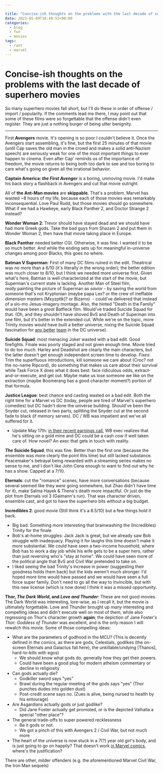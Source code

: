 ```yaml
---

title: "Concise-ish thoughts on the problems with the last decade of superhero movies"
date: 2023-05-09T16:49:53+00:00
categories:
  - blog
  - fun
  - movies
tags:
  - rant
  - marvel
---
```



# Concise-ish thoughts on the problems with the last decade of superhero movies
So many superhero movies fall short, but I'll do these in order of offense / import / popularity. If the comments lead me there, I may point out that some of these films were so forgettable that the offense didn't even register. They are just a nothing burger of being utter benignity.

---

First **Avengers** movie. It's opening is so poor I couldn't believe it. Once the Avengers start assembling, it's fine, but the first 25 minutes of that movie (until Cap saves the old man in the crowd and makes a solid anti-Nazism speech) are seriously weak for one of the most important things to ever happen to cinema. Even after Cap' reminds us of the importance of freedom, the movie returns to being both too dark to see and too boring to care what's going on given all the irrational behavior.

**Captain America: *the First Avenger*** is a boring, unmoving movie. I'd make his back story a flashback in Avengers and cut that movie outright.

All of **the Ant-Man movies** are **skippable**. That's a problem. Marvel has wasted ~8 hours of my life, because each of those movies was remarkably inconsequential. Love Paul Rudd, but those movies should go somewhere. What if we had a Hawkeye, early Black Panther 2, and Doctor Strange 2 instead?

**Wonder Woman 2**: Trevor should have stayed dead and we should have had more Greek gods. Take the bad guys from Shazam 2 and put them in Wonder Woman 2, then have that movie taking place in Europe.

**Black Panther** needed better CGI. Otherwise, it was fine. I wanted it to be so much better. And while the ending sets up for meaningful in-universe changes among poor Blacks, this goes no where.

**Batman V Superman**: First of many DC films ruined in the edit. Theatrical was no more than a 6/10 (it's literally in the wrong order); the better edition was much closer to 8/10, but I think we needed more universe first. Given what's here, Batman is well characterized at the start of the movie, but Superman's current state is lacking. Another Man of Steel film, _really_ painting the picture of Superman as _savior_ - by saving the world from someone that's not Kryptonian (maybe papa Lex? or the crew of ineffable dimension masters [Mxyzptlk]? or Bizarro)  - could've delivered that instead of a slo-mo Jesus-imagery montage. Also, the hinted "Death in the Family" would have been a _great_ Batfleck film. Would've traded Suicide Squad for that. (Oh, and they shouldn't have shoved BvS and Death of Superman into one film, but it's better in the extended cut. While we're on the topic, more Trinity movies would have built a better universe, nixing the Suicide Squad fascination for [any better](https://www.watchmojo.com/articles/top-10-greatest-dc-superhero-teams "https://www.watchmojo.com/articles/top-10-greatest-dc-superhero-teams") [team](https://www.cbr.com/dc-strongest-superhero-teams/#the-green-lantern-corps-protects-the-dc-universe "https://www.cbr.com/dc-strongest-superhero-teams/#the-green-lantern-corps-protects-the-dc-universe") in the DC universe).

**Suicide Squad**: most menacing Joker wasted with a bad edit. Good firefights. Finale was poorly staged and not given enough time. Movie tried to do too much. Harley and Deadshot are clearly the main characters, but the latter doesn't get enough independent screen time to develop. *Fixes*: Trim the superfluous introductions, kill someone we care about (Croc? not the no-name Ripcord), do something that makes us care about their survival while Task Force X does what it does best: face ridiculous odds, extract-and-or-execute, and get out. Maybe make us lose someone we like on the extraction (maybe Boomerang has a good character moment?) portion of that formula.

**Justice League**: best chance and casting wasted on a bad edit. Both the right time for a Marvel vs DC (today, people are tired of Marvel's superhero comedies) but DC hadn't done the universe building. Should've been the Snyder cut, released in two parts, splitting the Snyder cut at the second fade to black (if memory serves). DC / WB was impatient and we've all suffered for it.
- Update May 17th: [in their recent earnings call][WB earnings call], WB exec realizes that he's sitting on a gold mine and DC could be a cash cow if well taken care of. How novel? An exec that gets in touch with reality.

**_The_ Suicide Squad**: this was fine. Better than the first one (because the ensemble was more clearly the point this time) but still lacked substance. Peacemaker's betrayal being rewarded with a streaming series makes no sense to me, and I don't like John Cena enough to want to find out why he has a show. Capped at a 7/10.

**Eternals**: cut the "romance" scenes, have more conversations (because several seemed like they *were* going somewhere, but Zhao didn't have time for it), make Salma Hayek & Thena's death more impactful. Or just do the plot from Eternals vol 3 (Gaimann's run). That was character driven, ensemble cast, and got to have the superhero bits without a big budget.

**Incredibles 2**: good movie (Still think it's a 8.5/10) but a few things hold it back.

-   Big bad: Something more interesting that brainwashing the (Incredibles) Trinity for the finale
-   Bob's at-home struggles: Jack Jack is great, but we already saw Bob struggle with inadequacy. Playing it for laughs this time doesn't make it more substantial. We could have seen a two-income household, where Bob has to work a day job while his wife gets to be a super hero, rather than just reversing who's "stay at home". We could have seen more of the political angle that BvS and Civil War pretended to take on.
-   I liked seeing the bad Trinity's increase in power (suggesting their goodness holds them back) but the kids weren't much stronger. I'd hoped more time would have passed and we would have seen a full force super family. Don't need to go all the way to Invincible, but with this new license (which is now done) I think it was a missed opportunity.

**Thor, *The Dark World*, and *Love and Thunder***: These are not good movies. The Dark World was interesting, lore-wise, as I recall it, but the movie is ultimately forgettable. Love and Thunder brought up _many_ interesting and compelling ideas and didn't execute well on most of them, while also regressing on Thor's character growth **again**; the depiction of Jane Foster's *Thor: Goddess of Thunder* was excellent, and is the only reason I will rewatch this movie. Some of those compelling ideas:

-   What are the parameters of godhood in the MCU? (This is decently defined in the comics, as there are gods, Celestials, godlikes (the on-screen Eternals and Galactus fall here), the unkillable/undying [Thanos], hard-to-kills with egos) 
    -   We should know what gods do, generally how they get their powers.
    -   Could have been a good plug for modern atheism commentary or decline in religiosity
-   Can gods actually die?
    -   Godkiller sword says "yes"
    -   Brawl during the regular meeting of the gods says "yes" (Thor punches dudes into golden dust)
    -   Post-credit scene says no. (Zues is alive, being nursed to health by his entourage) 
-   Are Asgardians actually gods or just godlike?
    -   Did Jane Foster actually get promoted, or is the depicted Valhalla a special "other place"?
-   The general trade-offs to super powered recklessness
    -   Be it gods or not.
    -   We got a pinch of this with Avengers 2 / Civil War, but not much more
-   The heart of the universe is now stuck in a 7(?) year old girl's body, and is just going to go on happily? That doesn't work [in Marvel comics](https://marvel.fandom.com/wiki/Tamara_Devoux_(Earth-616) "https://marvel.fandom.com/wiki/tamara_devoux_(earth-616)"), where's the justification?

There are other, milder offenders (e.g. the aforementioned Marvel Civil War, the Iron Man sequels)

[WB earnings call]: https://www.youtube.com/watch?v=BQAYQK1kKOw&t=1192s